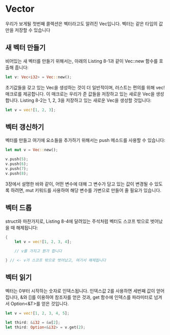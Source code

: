 # Vector

우리가 보게될 첫번째 콜렉션은 벡터라고도 알려진 Vec<T>입니다.  벡터는 같은 타입의 값만을 저장할 수 있습니다

## 새 벡터 만들기 
비어있는 새 벡터를 만들기 위해서는, 아래의 Listing 8-1과 같이 Vec::new 함수를 호출해 줍니다:

```rust
let v: Vec<i32> = Vec::new();
```

초기값들을 갖고 있는 Vec<T>을 생성하는 것이 더 일반적이며, 러스트는 편의를 위해 vec! 매크로를 제공합니다. 이 매크로는 우리가 준 값들을 저장하고 있는 새로운 Vec을 생성합니다. Listing 8-2는 1, 2, 3을 저장하고 있는 새로운 Vec<i32>을 생성할 것입니다:

```rust
let v = vec![1, 2, 3];
```


## 벡터 갱신하기


벡터를 만들고 여기에 요소들을 추가하기 위해서는  push 메소드를 사용할 수 있습니다:
```rust
let mut v = Vec::new();

v.push(5);
v.push(6);
v.push(7);
v.push(8);
```


3장에서 설명한 바와 같이, 어떤 변수에 대해 그 변수가 담고 있는 값이 변경될 수 있도록 하려면, mut 키워드를 사용하여 해당 변수를 가변으로 만들어 줄 필요가 있습니다.



## 벡터 드롭
struct와 마찬가지로, Listing 8-4에 달려있는 주석처럼 벡터도 스코프 밖으로 벗어났을 때 해제됩니다:
```rust
{
    let v = vec![1, 2, 3, 4];

    // v를 가지고 뭔가 합니다

} // <- v가 스코프 밖으로 벗어났고, 여기서 해제됩니다
```


## 벡터 읽기

벡터는 0부터 시작하는 숫자로 인덱스됩니다. 인덱스값 2를 사용하면 세번째 값이 얻어집니다, &와 []를 이용하여 참조자를 얻은 것과, get 함수에 인덱스를 파라미터로 넘겨서 Option<&T>를 얻은 것입니다.

```rust
let v = vec![1, 2, 3, 4, 5];

let third: &i32 = &v[2];
let third: Option<&i32> = v.get(2);
```





